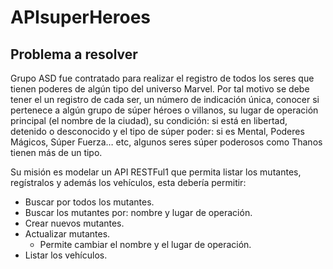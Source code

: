 # APIsuperHeroes
## Problema a resolver


Grupo ASD fue contratado para realizar el registro de todos los seres que tienen poderes de
algún tipo del universo Marvel. Por tal motivo se debe tener el un registro de cada ser, un
número de indicación única, conocer si pertenece a algún grupo de súper héroes o villanos, su
lugar de operación principal (el nombre de la ciudad), su condición: si está en libertad, detenido
o desconocido y el tipo de súper poder: si es Mental, Poderes Mágicos, Súper Fuerza… etc,
algunos seres súper poderosos como Thanos tienen más de un tipo.

Su misión es modelar un API RESTFul1 que permita listar los mutantes, regístralos y además los
vehículos, esta debería permitir:

* Buscar por todos los mutantes.
* Buscar los mutantes por: nombre y lugar de operación.
* Crear nuevos mutantes.
* Actualizar mutantes.
  * Permite cambiar el nombre y el lugar de operación.
* Listar los vehículos.

